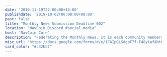 ```yaml
---
date: '2019-11-19T22:00:00+13:00'
publishdate: '2019-10-02T00:00:00+00:00'
past: false
title: "Monthly News Submission Deadline 002"
location: "NavCoin Discord #social-media"
host: "NavCoin Core"
description: "Federating the Monthly News. It is each community members responsibility when you have some news to share about progress in your NavCoin project, an exchange listing you’ve helped secure, the community fund / payment proposal you’ve submitted, the youtube video you’ve made, the article you’ve written or anything you’ve contributed to the NavCoin project, you would submit a brief write up here which will then appear in the next monthly newsletter. The deadline for submissions is the third Tuesday of every month with the newsletter being published on the third Wednesday of every month and syndicated through all of our social channels, mailing lists and websites."
misc_url: "https://docs.google.com/forms/d/e/1FAIpQLSdgpF7f-F48ytafAhtOxr989YLNsBGaG7AW2h-obbfnSwjPZA/viewform"
card_color: "#c42bb7"
---
```


